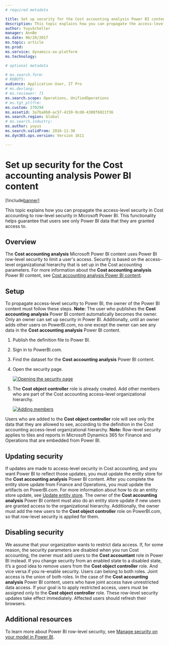 ```yaml
---
# required metadata

title: Set up security for the Cost accounting analysis Power BI content
description: This topic explains how you can propagate the access-level security in Cost accounting to row-level security in Microsoft Power BI. This functionality helps guarantee that users see only Power BI data that they are granted access to.
author: YuyuScheller
manager: AnnBe
ms.date: 06/20/2017
ms.topic: article
ms.prod: 
ms.service: dynamics-ax-platform
ms.technology: 

# optional metadata

# ms.search.form: 
# ROBOTS: 
audience: Application User, IT Pro
# ms.devlang: 
# ms.reviewer: 71
ms.search.scope: Operations, UnifiedOperations
# ms.tgt_pltfrm: 
ms.custom: 270294
ms.assetid: 3a7ba8b0-ac57-4159-9cd8-4308f6021f36
ms.search.region: Global
# ms.search.industry: 
ms.author: yuyus
ms.search.validFrom: 2016-11-30
ms.dyn365.ops.version: Version 1611

---
```


# Set up security for the Cost accounting analysis Power BI content

[!include[banner](../includes/banner.md)]


This topic explains how you can propagate the access-level security in Cost accounting to row-level security in Microsoft Power BI. This functionality helps guarantee that users see only Power BI data that they are granted access to.

Overview
--------

The **Cost accounting analysis** Microsoft Power BI content uses Power BI row-level security to limit a user's access. Security is based on the access-level organizational hierarchy that is set up in the Cost accounting parameters. For more information about the **Cost accounting analysis** Power BI content, see [Cost accounting analysis Power BI content](cost-accounting-analysis-content-pack.md).

## Setup
To propagate access-level security to Power BI, the owner of the Power BI content must follow these steps. **Note:** The user who publishes the **Cost accounting analysis** Power BI content automatically becomes the owner. Only an owner can set up security in Power BI. Additionally, until an owner adds other users on PowerBI.com, no one except the owner can see any data in the **Cost accounting analysis** Power BI content.

1.  Publish the definition file to Power BI.
2.  Sign in to PowerBI.com.
3.  Find the dataset for the **Cost accounting analysis** Power BI content.
4.  Open the security page. 

    [![Opening the security page](https://msdynamics.blob.core.windows.net/media/2017/02/CA-picture-1.png)](https://msdynamics.blob.core.windows.net/media/2017/02/CA-picture-1.png)

5.  The **Cost object controller** role is already created. Add other members who are part of the Cost accounting access-level organizational hierarchy. 

    [![Adding members](https://msdynamics.blob.core.windows.net/media/2017/02/CA-picture-2.png)](https://msdynamics.blob.core.windows.net/media/2017/02/CA-picture-2.png)

Users who are added to the **Cost object controller** role will see only the data that they are allowed to see, according to the definition in the Cost accounting access-level organizational hierarchy. **Note:** Row-level security applies to tiles and reports in Microsoft Dynamics 365 for Finance and Operations that are embedded from Power BI.

## Updating security
If updates are made to access-level security in Cost accounting, and you want Power BI to reflect those updates, you must update the entity store for the **Cost accounting analysis** Power BI content. After you complete the entity store update from Finance and Operations, you must update the artifacts on PowerBI.com. For more information about how to do an entity store update, see [Update entity store](power-bi-integration-entity-store.md#update-entity-store). The owner of the **Cost accounting analysis** Power BI content must also do an entity store update if new users are granted access to the organizational hierarchy. Additionally, the owner must add the new users to the **Cost object controller** role on PowerBI.com, so that row-level security is applied for them.

## Disabling security
We assume that your organization wants to restrict data access. If, for some reason, the security parameters are disabled when you run Cost accounting, the owner must add users to the **Cost accountant** role in Power BI instead. If you change security from an enabled state to a disabled state, it’s a good idea to remove users from the **Cost object controller** role. And vice versa if you re-enable security. Users can belong to both roles. Joint access is the union of both roles. In the case of the **Cost accounting analysis** Power BI content, users who have joint access have unrestricted data access. If your goal is to apply restricted access, users must be assigned only to the **Cost object controller** role. These row-level security updates take effect immediately. Affected users should refresh their browsers.

## Additional resources
To learn more about Power BI row-level security, see [Manage security on your model in Power BI](https://powerbi.microsoft.com/en-us/documentation/powerbi-admin-rls/#manage-security-on-your-model).



